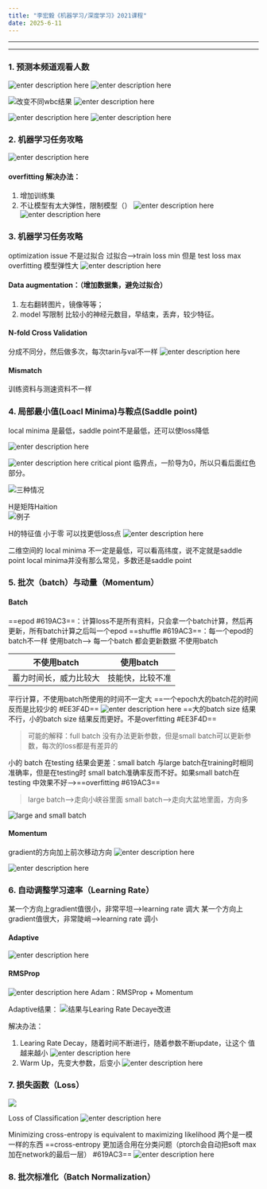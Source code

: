 ```yaml
---
title: "李宏毅《机器学习/深度学习》2021课程"
date: 2025-6-11
---
```



----------



----------


### 1. 预测本频道观看人数

![enter description here](https://raw.githubusercontent.com/wang-akang/study/main/_posts/images/1750322178020.png)
![enter description here](https://raw.githubusercontent.com/wang-akang/study/main/_posts/images/1750322178023.png)

![改变不同wbc结果](https://raw.githubusercontent.com/wang-akang/study/main/_posts/images/1750322178025.png)
![enter description here](https://raw.githubusercontent.com/wang-akang/study/main/_posts/images/1750322178027.png)

![enter description here](https://raw.githubusercontent.com/wang-akang/study/main/_posts/images/1750322178028.png)
![enter description here](https://raw.githubusercontent.com/wang-akang/study/main/_posts/images/1750322178030.png)









### 2. 机器学习任务攻略
![enter description here](https://raw.githubusercontent.com/wang-akang/study/main/_posts/images/1750322178031.png)


#### overfitting 解决办法：
 1. 增加训练集
 2. 不让模型有太大弹性，限制模型（）
![enter description here](https://raw.githubusercontent.com/wang-akang/study/main/_posts/images/1750322178033.png)
![enter description here](https://raw.githubusercontent.com/wang-akang/study/main/_posts/images/1750322178034.png)


### 3. 机器学习任务攻略

optimization issue 不是过拟合
过拟合——>train loss min 但是 test loss max
overfitting 模型弹性大
![enter description here](https://raw.githubusercontent.com/wang-akang/study/main/_posts/images/1750322178035.png)

#### Data augmentation：（增加数据集，避免过拟合）



 1. 左右翻转图片，镜像等等；
 2. model 写限制 比较小的神经元数目，早结束，丢弃，较少特征。

#### N-fold Cross Validation
分成不同分，然后做多次，每次tarin与val不一样
![enter description here](https://raw.githubusercontent.com/wang-akang/study/main/_posts/images/1750322178036.png)
#### Mismatch
训练资料与测速资料不一样

### 4. 局部最小值(Loacl Minima)与鞍点(Saddle point)
local minima 是最低，saddle point不是最低，还可以使loss降低

![enter description here](https://raw.githubusercontent.com/wang-akang/study/main/_posts/images/1750322178037.png)
  
![**enter description here**](https://raw.githubusercontent.com/wang-akang/study/main/_posts/images/1750322178038.png)
 critical piont 临界点，一阶导为0，所以只看后面红色部分。
 
![三种情况](https://raw.githubusercontent.com/wang-akang/study/main/_posts/images/1750322178039.png)

 H是矩阵Haition  
  ![例子](https://raw.githubusercontent.com/wang-akang/study/main/_posts/images/1750322178040.png)
  
   H的特征值 小于零 可以找更低loss点 
   ![enter description here](https://raw.githubusercontent.com/wang-akang/study/main/_posts/images/1750322178049.png)
   
   
二维空间的 local minima 不一定是最低，可以看高纬度，说不定就是saddle point 
local minima并没有那么常见，多数还是saddle point



### 5. 批次（batch）与动量（Momentum）
#### Batch
==epod #619AC3==：计算loss不是所有资料，只会拿一个batch计算，然后再更新，所有batch计算之后叫一个epod
==shuffle #619AC3==：每一个epod的batch不一样
使用batch——> 每一个batch 都会更新数据
不使用batch


| 不使用batch            | 使用batch        |
| ---------------------- | ---------------- |
| 蓄力时间长，威力比较大 | 技能快，比较不准 |
平行计算，不使用batch所使用的时间不一定大
==一个epoch大的batch花的时间反而是比较少的 #EE3F4D==
![enter description here](https://raw.githubusercontent.com/wang-akang/study/main/_posts/images/1750314324330.png)
==大的batch size 结果不行，小的batch size 结果反而更好。不是overfitting #EE3F4D==
>可能的解释：full batch 没有办法更新参数，但是small batch可以更新参数，每次的loss都是有差异的

小的 batch 在testing 结果会更差：small batch 与large batch在training时相同准确率，但是在testing时 small batch准确率反而不好。如果small batch在testing 中效果不好——>==overfitting #619AC3==
>large batch——>走向小峡谷里面
>small batch——>走向大盆地里面，方向多

![large and small batch](https://raw.githubusercontent.com/wang-akang/study/main/_posts/images/1750315347911.png)

#### Momentum
 gradient的方向加上前次移动方向
  ![enter description here](https://raw.githubusercontent.com/wang-akang/study/main/_posts/images/1750316914444.png)
  
  ![enter description here](https://raw.githubusercontent.com/wang-akang/study/main/_posts/images/1750317017555.png)
### 6. 自动调整学习速率（Learning Rate）
某一个方向上gradient值很小，非常平坦——>learning rate 调大
某一个方向上gradient值很大，非常陡峭——>learning rate 调小


#### Adaptive

![enter description here](https://raw.githubusercontent.com/wang-akang/study/main/_posts/images/1750318367457.png)
#### RMSProp

![enter description here](https://raw.githubusercontent.com/wang-akang/study/main/_posts/images/1750318114970.png)
Adam：RMSProp + Momentum


Adaptive结果：
![结果与Learing Rate Decaye改进](https://raw.githubusercontent.com/wang-akang/study/main/_posts/images/1750318645775.png)

解决办法： 
 1. Learing Rate Decay，随着时间不断进行，随着参数不断update，让这个 值越来越小
![enter description here](https://raw.githubusercontent.com/wang-akang/study/main/_posts/images/1750318524940.png)
2.  Warm Up，先变大参数，后变小
![enter description here](https://raw.githubusercontent.com/wang-akang/study/main/_posts/images/1750318761977.png)


### 7. 损失函数（Loss）


![](https://raw.githubusercontent.com/wang-akang/study/main/_posts/images/1750321109417.png)

Loss of Classification
![enter description here](https://raw.githubusercontent.com/wang-akang/study/main/_posts/images/1750321320597.png)

Minimizing cross-entropy is equivalent to maximizing likelihood
两个是一模一样的东西
 ==cross-entropy 更加适合用在分类问题（ptorch会自动把soft max加在network的最后一层） #619AC3==
 ![enter description here](https://raw.githubusercontent.com/wang-akang/study/main/_posts/images/1750321825893.png)
 
 ### 8. 批次标准化（Batch Normalization）
 
 
 
 
 
 
 
 
